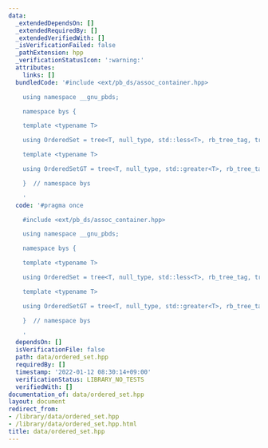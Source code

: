```yaml
---
data:
  _extendedDependsOn: []
  _extendedRequiredBy: []
  _extendedVerifiedWith: []
  _isVerificationFailed: false
  _pathExtension: hpp
  _verificationStatusIcon: ':warning:'
  attributes:
    links: []
  bundledCode: '#include <ext/pb_ds/assoc_container.hpp>

    using namespace __gnu_pbds;

    namespace bys {

    template <typename T>

    using OrderedSet = tree<T, null_type, std::less<T>, rb_tree_tag, tree_order_statistics_node_update>;

    template <typename T>

    using OrderedSetGT = tree<T, null_type, std::greater<T>, rb_tree_tag, tree_order_statistics_node_update>;

    }  // namespace bys

    '
  code: '#pragma once

    #include <ext/pb_ds/assoc_container.hpp>

    using namespace __gnu_pbds;

    namespace bys {

    template <typename T>

    using OrderedSet = tree<T, null_type, std::less<T>, rb_tree_tag, tree_order_statistics_node_update>;

    template <typename T>

    using OrderedSetGT = tree<T, null_type, std::greater<T>, rb_tree_tag, tree_order_statistics_node_update>;

    }  // namespace bys

    '
  dependsOn: []
  isVerificationFile: false
  path: data/ordered_set.hpp
  requiredBy: []
  timestamp: '2022-01-12 08:30:14+09:00'
  verificationStatus: LIBRARY_NO_TESTS
  verifiedWith: []
documentation_of: data/ordered_set.hpp
layout: document
redirect_from:
- /library/data/ordered_set.hpp
- /library/data/ordered_set.hpp.html
title: data/ordered_set.hpp
---
```

